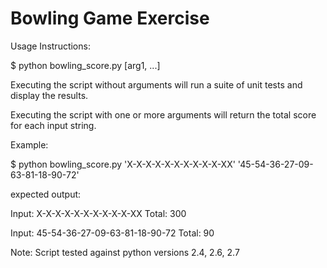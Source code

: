 Bowling Game Exercise
=========
Usage Instructions:

$ python bowling_score.py [arg1, ...]

Executing the script without arguments will run a suite of unit tests and
display the results.

Executing the script with one or more arguments will return the total score
for each input string.

Example:

$ python bowling_score.py 'X-X-X-X-X-X-X-X-X-X-XX' '45-54-36-27-09-63-81-18-90-72'

expected output:

Input: X-X-X-X-X-X-X-X-X-X-XX Total: 300

Input: 45-54-36-27-09-63-81-18-90-72 Total: 90

Note:
Script tested against python versions 2.4, 2.6, 2.7
